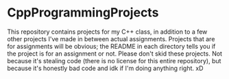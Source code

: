 # CppProgrammingProjects

This repository contains projects for my C++ class, in addition to a few other projects I've made in between actual assignments.  Projects that are for assignments will be obvious; the README in each directory tells you if the project is for an assignment or not.
Please don't skid these projects.  Not because it's stealing code (there is no license for this entire repository), but because it's honestly bad code and idk if I'm doing anything right. xD